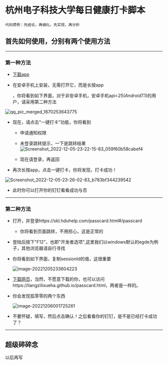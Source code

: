 #  杭州电子科技大学每日健康打卡脚本
```
代码惯例：先结论，再细化。先实现，再分析
```

## 首先如何使用，分别有两个使用方法

------



### 第一种方法

- [下载app](hduin-release.apk)
- 在安卓手机上安装，无需打开它，而是长按app

  [^无需长按]: 那是因为我注册了快捷方式，更加便捷

  ，你将看到如下界面，对于非安卓手机，安卓手机api<25(*Android*7.1)的用户，请采用第二种方法

  [^为何采用第二种]: 那是因为过老的安卓不支持这个新功能

  

![qq_pic_merged_1670253643775](image/qq_pic_merged_1670253643775.jpg)

- 现在，请点击“一键打卡”功能，你将看到

  - 申请通知权限

    [^为何要通知权限]: 告诉你打卡成功，所以拒绝也是无妨的

    

  - 未登录跳转提示，一下是跳转结果![Screenshot_2022-12-05-23-22-15-83_059f60b58cabef4](image/Screenshot_2022-12-05-23-22-15-83_059f60b58cabef4.jpg)

  - 现在请登录，再返回

    [^登录]: 这是杭电官网，我无法获取你的账号密码，但是打卡所需要的token是我必须获取的

    

- 再次长按app，点击一键打卡，你将发现，打卡成功！

![Screenshot_2022-12-05-23-26-02-83_b783bf344239542](image/Screenshot_2022-12-05-23-26-02-83_b783bf344239542.jpg)

- 此时你可以打开你的钉钉看看成功与否
------
### 第二种方法

- 打开，并登录https://skl.hduhelp.com/passcard.html#/passcard

  - 你将看到页面跳转，不用担心，这是正常的

- 登陆后按下"F12"，也即"开发者选项",这里我们以windows默认的egde为例子，其他浏览器请自行寻找

- 你将看到如下界面，复制sessionId的值，这很重要

  ![image-20221205233604223](image/image-20221205233604223.png)

-   [下载网页](index.html)，当然，不愿意下载的你，也可以访问https://liangzilixueha.github.io/passcard.html，两者是一样的。

- 你会发现孤零零的两个东西

  ![image-20221206001725261](image/image-20221206001725261.png)

- 不要怀疑，填写，然后点击确认！之后看看你的钉钉，是不是已经打卡成功了？

------

## 超级碎碎念

以后再写